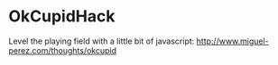 OkCupidHack
===========

Level the playing field with a little bit of javascript: http://www.miguel-perez.com/thoughts/okcupid
